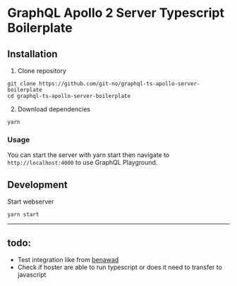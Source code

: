 # GraphQL Apollo 2 Server Typescript Boilerplate

## Installation

1. Clone repository

```
git clone https://github.com/git-no/graphql-ts-apollo-server-boilerplate
cd graphql-ts-apollo-server-boilerplate
```

2. Download dependencies

```
yarn
```

### Usage


You can start the server with yarn start then navigate to `http://localhost:4000` to use GraphQL Playground.

## Development

Start webserver
```
yarn start
```

---

## todo:
- Test integration like from [benawad](https://github.com/benawad/graphql-ts-server-boilerplate)
- Check if hoster are able to run typescript or does it need to transfer to javascript
